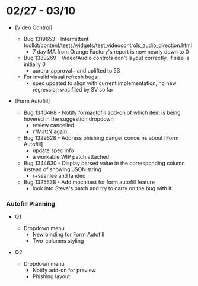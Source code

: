 # 02/27 - 03/10

- [Video Control]
  - Bug 1319653 - Intermittent toolkit/content/tests/widgets/test_videocontrols_audio_direction.html
    - 7 day MA from Orange Factory's report is now nearly down to 0
  - Bug 1339269 - Video/Audio controls don't layout correctly, if size is initially 0
    - aurora-approval+ and uplifted to 53
  - For invalid visual refresh bugs:
    - spec updated to align with current implementation, no new regression was filed by SV so far


- [Form Autofill]
  - Bug 1340468 - Notify formautofill add-on of which item is being hovered in the suggestion dropdown
    - review cancelled
    - r?MattN again
  - Bug 1329628 - Address phishing danger concerns about [Form Autofill]
    - update spec info
    - a workable WIP patch attached
  - Bug 1344630 - Display parsed value in the corresponding column instead of showing JSON string
    - r+seanlee and landed
  - Bug 1325538 - Add mochitest for form autofill feature
    - look into Steve's patch and try to carry on the bug with it.


### Autofill Planning ###

- Q1 
  - Dropdown menu
    - New binding for Form Autofill
    - Two-columns styling

- Q2
  - Dropdown menu
    - Notify add-on for preview
    - Phishing layout
